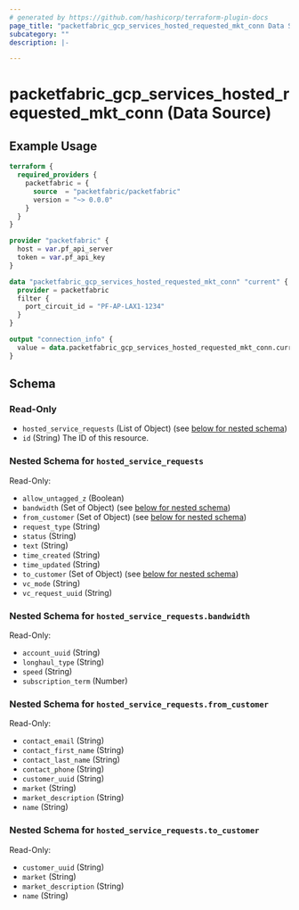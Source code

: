 ```yaml
---
# generated by https://github.com/hashicorp/terraform-plugin-docs
page_title: "packetfabric_gcp_services_hosted_requested_mkt_conn Data Source - terraform-provider-packetfabric"
subcategory: ""
description: |-

---
```


# packetfabric_gcp_services_hosted_requested_mkt_conn (Data Source)

## Example Usage

```terraform
terraform {
  required_providers {
    packetfabric = {
      source  = "packetfabric/packetfabric"
      version = "~> 0.0.0"
    }
  }
}

provider "packetfabric" {
  host = var.pf_api_server
  token = var.pf_api_key
}

data "packetfabric_gcp_services_hosted_requested_mkt_conn" "current" {
  provider = packetfabric
  filter {
  	port_circuit_id = "PF-AP-LAX1-1234"
  }
}

output "connection_info" {
  value = data.packetfabric_gcp_services_hosted_requested_mkt_conn.current
}
```

## Schema

### Read-Only

- `hosted_service_requests` (List of Object) (see [below for nested schema](#nestedatt--hosted_service_requests))
- `id` (String) The ID of this resource.

<a id="nestedatt--hosted_service_requests"></a>
### Nested Schema for `hosted_service_requests`

Read-Only:

- `allow_untagged_z` (Boolean)
- `bandwidth` (Set of Object) (see [below for nested schema](#nestedobjatt--hosted_service_requests--bandwidth))
- `from_customer` (Set of Object) (see [below for nested schema](#nestedobjatt--hosted_service_requests--from_customer))
- `request_type` (String)
- `status` (String)
- `text` (String)
- `time_created` (String)
- `time_updated` (String)
- `to_customer` (Set of Object) (see [below for nested schema](#nestedobjatt--hosted_service_requests--to_customer))
- `vc_mode` (String)
- `vc_request_uuid` (String)

<a id="nestedobjatt--hosted_service_requests--bandwidth"></a>
### Nested Schema for `hosted_service_requests.bandwidth`

Read-Only:

- `account_uuid` (String)
- `longhaul_type` (String)
- `speed` (String)
- `subscription_term` (Number)


<a id="nestedobjatt--hosted_service_requests--from_customer"></a>
### Nested Schema for `hosted_service_requests.from_customer`

Read-Only:

- `contact_email` (String)
- `contact_first_name` (String)
- `contact_last_name` (String)
- `contact_phone` (String)
- `customer_uuid` (String)
- `market` (String)
- `market_description` (String)
- `name` (String)


<a id="nestedobjatt--hosted_service_requests--to_customer"></a>
### Nested Schema for `hosted_service_requests.to_customer`

Read-Only:

- `customer_uuid` (String)
- `market` (String)
- `market_description` (String)
- `name` (String)
